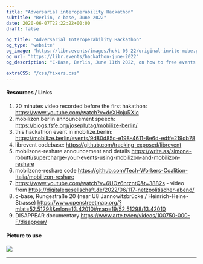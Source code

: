 ```yaml
---
title: "Adversarial interoperability Hackathon"
subtitle: "Berlin, c-base, June 2022"
date: 2020-06-07T22:22:22+00:00
draft: false

og_title: "Adversarial Interoperability Hackathon"
og_type: "website"
og_image: "https://libr.events/images/hckt-06-22/original-invite-mobe.png"
og_url: "https://libr.events/hackathon-june-2022"
og_description: "C-Base, Berlin, June 11th 2022, on how to free events from the walled garden of Facebook"

extraCSS: "/css/fixers.css"
---
```



#### Resources / Links

1. 20 minutes video recorded before the first hakathon: https://www.youtube.com/watch?v=deXHojuRXIc
2. mobilizon.berlin announcement speech: https://blogs.fsfe.org/joseph/tag/mobilize-berlin/
3. this hackathon event in mobilize.berlin: https://mobilize.berlin/events/9d80d85c-e198-4611-8e6d-edffe219db78
4. librevent codebase: https://github.com/tracking-exposed/librevent
5. mobilzone-reshare announcement and details https://write.as/simone-robutti/supercharge-your-events-using-mobilizon-and-mobilizon-reshare
6. mobilzone-reshare code https://github.com/Tech-Workers-Coalition-Italia/mobilizon-reshare
7. https://www.youtube.com/watch?v=6UOz6nrzntQ&t=3882s - video from https://digitalegesellschaft.de/2022/06/117-netzpolitischer-abend/
8. c-base, Rungestraße 20 (near U8 Jannowitzbrücke / Heinrich-Heine-Strasse) https://www.openstreetmap.org/?mlat=52.51298&mlon=13.42010#map=19/52.51298/13.42010
9. DISAPPEAR documentary https://www.arte.tv/en/videos/100750-000-F/disappear/

#### Picture to use

<img src="/images/hckt-09-22/flyer-horizontal.png" />

---
